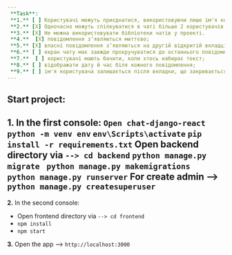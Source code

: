 ```yaml
---
 **Task**: 
 **1.** [ ] Користувачі можуть приєднатися, використовуючи лише ім'я користувача (авторизація не потрібна). 
 **2.** [X] Одночасно можуть спілкуватися в чаті більше 2 користувачів (навіть з однаковими псевдонімами). 
 **3.** [X] Не можна використовувати бібліотеки чатів у проекті. 
 **4.**  [X] повідомлення з’являються миттєво; 
 **5.** [X] власні повідомлення з’являються на другій відкритій вкладці; 
 **6.** [ ] екран чату має завжди прокручуватися до останнього повідомлення; 
 **7.**  [ ] користувачі мають бачити, коли хтось набирає текст; 
 **8.** [ ] відображати дату й час біля кожного повідомлення; 
 **9.** [ ] ім'я користувача залишається після вкладки, що закривається.
---
```

**Start project**:
---
 **1.** In the first console:
 	 `Open chat-django-react`
	 `python -m venv env`
	 `env\Scripts\activate`
	 `pip install -r requirements.txt`
    Open backend directory via `--> cd backend` 
    `python manage.py migrate `
   `python manage.py makemigrations `
   `python manage.py runserver`
   For create admin --> `python manage.py createsuperuser`
---
**2.** In the second console:
 - Open frontend directory via `--> cd frontend` 
 - `npm install` 
 - `npm start` 

 **3.** Open the app  --> `http://localhost:3000`